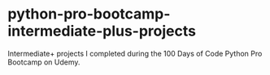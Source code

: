 # python-pro-bootcamp-intermediate-plus-projects
Intermediate+ projects I completed during the 100 Days of Code Python Pro Bootcamp on Udemy.

